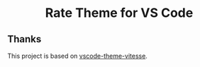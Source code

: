 <h1 align="center">Rate Theme for VS Code</h1>

## Thanks

This project is based on [vscode-theme-vitesse](https://github.com/antfu/vscode-theme-vitesse).